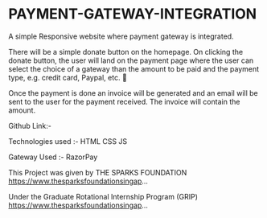 # PAYMENT-GATEWAY-INTEGRATION
A simple Responsive website where payment gateway is integrated.

There will be a simple donate button on the homepage. On clicking the donate button, the user will land on the payment page where the user can select the choice of a gateway than the amount to be paid and the payment type, e.g. credit card, Paypal, etc. 💯

Once the payment is done an invoice will be generated and an email will be sent to the user for the payment received. The invoice will contain the amount. 

Github Link:- 

Technologies used :-
HTML 
CSS
JS

Gateway Used :- 
RazorPay


This Project was given by THE SPARKS FOUNDATION
        https://www.thesparksfoundationsingap...

Under the Graduate Rotational Internship Program (GRIP)
        https://www.thesparksfoundationsingap...
